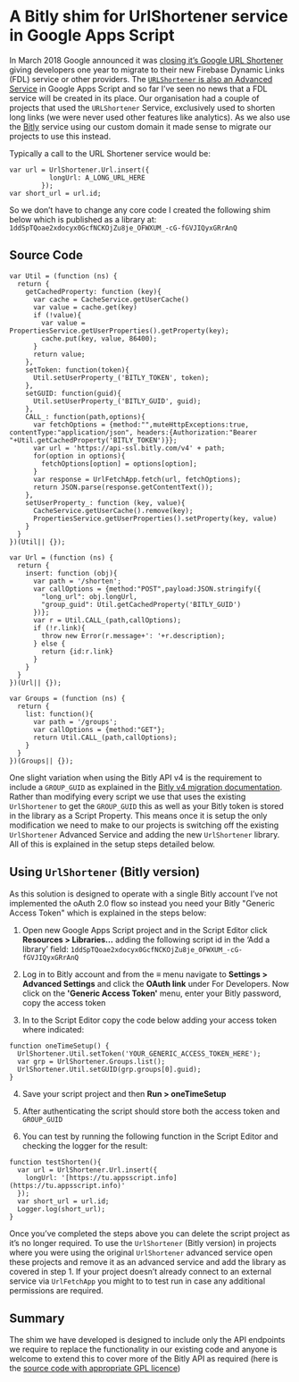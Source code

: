 # A Bitly shim for UrlShortener service in Google Apps Script

In March 2018 Google announced it was [closing it’s Google URL Shortener](https://developers.googleblog.com/2018/03/transitioning-google-url-shortener.html) giving developers one year to migrate to their new Firebase Dynamic Links (FDL) service or other providers. The [`URLShortener` is also an Advanced Service](https://developers.google.com/apps-script/advanced/url-shortener) in Google Apps Script and so far I’ve seen no news that a FDL service will be created in its place. Our organisation had a couple of projects that used the `URLShortener` Service, exclusively used to shorten long links (we were never used other features like analytics). As we also use the [Bitly](https://bitly.com/) service using our custom domain it made sense to migrate our projects to use this instead. 

Typically a call to the URL Shortener service would be:
```
var url = UrlShortener.Url.insert({
          longUrl: A_LONG_URL_HERE
        });
var short_url = url.id;
```
So we don’t have to change any core code I created the following shim below which is published as a library at: `1ddSpTQoae2xdocyx0GcfNCKOjZu8je_OFWXUM_-cG-fGVJIQyxGRrAnQ`

## Source Code
```
var Util = (function (ns) {
  return {
    getCachedProperty: function (key){
      var cache = CacheService.getUserCache()
      var value = cache.get(key)
      if (!value){
        var value = PropertiesService.getUserProperties().getProperty(key);
        cache.put(key, value, 86400);
      }
      return value;
    },
    setToken: function(token){
      Util.setUserProperty_('BITLY_TOKEN', token);
    },
    setGUID: function(guid){
      Util.setUserProperty_('BITLY_GUID', guid);
    },
    CALL_: function(path,options){
      var fetchOptions = {method:"",muteHttpExceptions:true, contentType:"application/json", headers:{Authorization:"Bearer "+Util.getCachedProperty('BITLY_TOKEN')}};
      var url = 'https://api-ssl.bitly.com/v4' + path;
      for(option in options){
        fetchOptions[option] = options[option];
      }
      var response = UrlFetchApp.fetch(url, fetchOptions);
      return JSON.parse(response.getContentText());
    },
    setUserProperty_: function (key, value){
      CacheService.getUserCache().remove(key);
      PropertiesService.getUserProperties().setProperty(key, value)
    }
  }
})(Util|| {});

var Url = (function (ns) {
  return {
    insert: function (obj){
      var path = '/shorten';
      var callOptions = {method:"POST",payload:JSON.stringify({
        "long_url": obj.longUrl,
        "group_guid": Util.getCachedProperty('BITLY_GUID')
      })};
      var r = Util.CALL_(path,callOptions);
      if (!r.link){
        throw new Error(r.message+': '+r.description);
      } else {
        return {id:r.link}
      }
    }
  }
})(Url|| {});

var Groups = (function (ns) { 
  return {
    list: function(){
      var path = '/groups';
      var callOptions = {method:"GET"};
      return Util.CALL_(path,callOptions);
    }
  }
})(Groups|| {});
```

One slight variation when using the Bitly API v4 is the requirement to include a `GROUP_GUID` as explained in the [Bitly v4 migration documentation](https://dev.bitly.com/v4/#section/API-Endpoints). Rather than modifying every script we use that uses the existing `UrlShortener` to get the `GROUP_GUID` this as well as your Bitly token is stored in the library as a Script Property. This means once it is setup the only modification we need to make to our projects is switching off the existing `UrlShortener` Advanced Service and adding the new `UrlShortener` library. All of this is explained in the setup steps detailed below.

## Using  `UrlShortener` (Bitly version)

As this solution is designed to operate with a single Bitly account I’ve not implemented the oAuth 2.0 flow so instead you need your Bitly "Generic Access Token" which is explained in the steps below:

1. Open new Google Apps Script project and in the Script Editor click **Resources > Libraries…** adding the following script id in the ‘Add a library’ field: `1ddSpTQoae2xdocyx0GcfNCKOjZu8je_OFWXUM_-cG-fGVJIQyxGRrAnQ`

2. Log in to Bitly account and from the ≡ menu navigate to **Settings >  Advanced Settings** and click the **OAuth link** under For Developers. Now click on the **'Generic Access Token'** menu, enter your Bitly password, copy the access token

3. In to the Script Editor copy the code below adding your access token where indicated:
```
function oneTimeSetup() {
  UrlShortener.Util.setToken('YOUR_GENERIC_ACCESS_TOKEN_HERE');
  var grp = UrlShortener.Groups.list();
  UrlShortener.Util.setGUID(grp.groups[0].guid);
}
```
4. Save your script project and then **Run > oneTimeSetup**

5. After authenticating the script should store both the access token and `GROUP_GUID`

6. You can test by running the following function in the Script Editor and checking the logger for the result:
```
function testShorten(){
  var url = UrlShortener.Url.insert({
    longUrl: '[https://tu.appsscript.info](https://tu.appsscript.info)'
  });
  var short_url = url.id;
  Logger.log(short_url);
}
```
Once you’ve completed the steps above you can delete the script project as it’s no longer required. To use the `UrlShortener` (Bitly version) in projects where you were using the original `UrlShortener` advanced service open these projects and remove it as an advanced service and add the library as covered in step 1. If your project doesn’t already connect to an external service via `UrlFetchApp` you might to to test run in case any additional permissions are required.

## Summary

The shim we have developed is designed to include only the API endpoints we require to replace the functionality in our existing code and anyone is welcome to extend this to cover more of the Bitly API as required (here is the [source code with appropriate GPL licence](https://github.com/mhawksey/UrlShortener)) 
